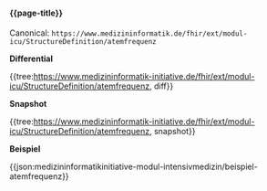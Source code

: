 #### {{page-title}}

Canonical: 
```https://www.medizininformatik.de/fhir/ext/modul-icu/StructureDefinition/atemfrequenz```

**Differential**

{{tree:https://www.medizininformatik-initiative.de/fhir/ext/modul-icu/StructureDefinition/atemfrequenz, diff}}



**Snapshot**

{{tree:https://www.medizininformatik-initiative.de/fhir/ext/modul-icu/StructureDefinition/atemfrequenz, snapshot}}

**Beispiel**

{{json:medizininformatikinitiative-modul-intensivmedizin/beispiel-atemfrequenz}}